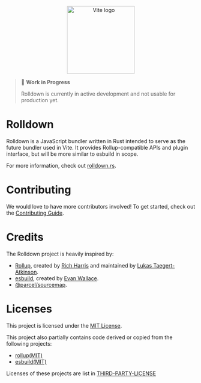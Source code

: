 <p align="center">
  <a href="https://rolldown.rs" target="_blank" rel="noopener noreferrer">
    <img width="180" src="https://rolldown.rs/rolldown-round.svg" alt="Vite logo">
  </a>
</p>

> 🚧 **Work in Progress**
>
> Rolldown is currently in active development and not usable for production yet.

# Rolldown

Rolldown is a JavaScript bundler written in Rust intended to serve as the future bundler used in Vite. It provides Rollup-compatible APIs and plugin interface, but will be more similar to esbuild in scope.

For more information, check out [rolldown.rs](https://rolldown.rs/about).

# Contributing

We would love to have more contributors involved! To get started, check out the [Contributing Guide](https://rolldown.rs/contrib-guide/).

# Credits

The Rolldown project is heavily inspired by:

- [Rollup](https://github.com/rollup/rollup), created by [Rich Harris](https://github.com/Rich-Harris) and maintained by [Lukas Taegert-Atkinson](https://github.com/lukastaegert).
- [esbuild](https://github.com/evanw/esbuild), created by [Evan Wallace](https://github.com/evanw).
- [@parcel/sourcemap](https://github.com/parcel-bundler/source-map).

# Licenses

This project is licensed under the [MIT License](LICENSE).

This project also partially contains code derived or copied from the following projects:

- [rollup(MIT)](https://github.com/rollup/rollup/blob/680912e2ceb42c8d5e571e01c6ece0e4889aecbb/LICENSE-CORE.md)
- [esbuild(MIT)](https://github.com/evanw/esbuild/blob/0c8a0a901d9a6c7bbff9b4dd347c8a3f65f6c6dd/LICENSE.md)

Licenses of these projects are list in [THIRD-PARTY-LICENSE](/THIRD-PARTY-LICENSE)

